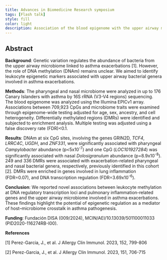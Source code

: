```yaml
---
title: Advances in Biomedicine Research symposium
tags: [Flash talk]
style: fill
color: light
description: Association of the blood epigenome with the upper airway microbiome involved in asthma exacerbations.
---
```


## Abstract

**Background**: Genetic variation regulates the abundance of bacteria from the upper airway microbiome linked to asthma exacerbations [1]. However, the role of DNA methylation (DNAm) remains unclear. We aimed to identify leukocyte epigenetic markers associated with upper airway bacterial genera involved in asthma exacerbations.

**Methods**: The pharyngeal and nasal microbiome were analyzed in up to 176 Canary Islanders with asthma by 16S rRNA (V3-V4 regions) sequencing. The blood epigenome was analyzed using the Illumina EPICv1 array. Associations between 709,923 CpGs and microbiome traits were examined through epigenome-wide testing adjusted for age, sex, ancestry, and cell heterogeneity. Differentially methylated regions (DMRs) were identified and subjected to enrichment analysis. Multiple testing was adjusted using a false discovery rate (FDR)<0.1.

**Results**: DNAm at six CpG sites, involving the genes GRIN2D, *TCF4*, *LRRC4C*, *UGDH*, and *ZNF331*, were significantly associated with pharyngeal *Campylobacter* abundance (p<5x10<sup>-7</sup>) and one CpG (*LOC101927284*) was significantly associated with nasal *Dolosigranulum* abundance (p=8.9x10<sup>-8</sup>). 249 and 336 DMRs were associated with exacerbation-related pharyngeal and nasal bacterial genera, respectively, previously identified in this cohort [2]. DMRs were enriched in genes involved in lung inflammation (FDR=0.07), and DNA transcription regulation (FDR=3.69x10<sup>-6</sup>).

**Conclusion**: We reported novel associations between leukocyte methylation at DNA regulatory transcription loci and pulmonary inflammation-related genes and the upper airway microbiome involved in asthma exacerbations. These findings highlight the potential of epigenetic regulation as a mediator of host–microbiome crosstalk in asthma pathogenesis.

**Funding**: Fundación DISA (009/2024), MCIN/AEI/10.13039/501100011033 (PID2020-116274RB-I00).

**References**

[1] Perez-Garcia, J., et al. J Allergy Clin Immunol. 2023, 152, 799-806

[2] Perez-Garcia, J., et al. J Allergy Clin Immunol. 2023, 151, 706-715
